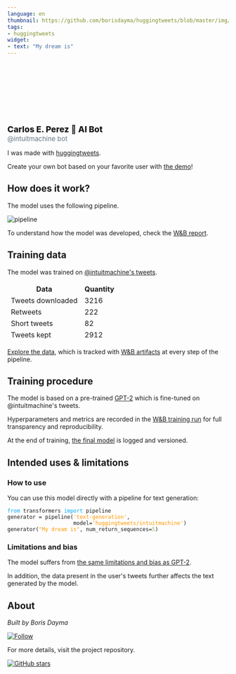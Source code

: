 ```yaml
---
language: en
thumbnail: https://github.com/borisdayma/huggingtweets/blob/master/img/logo.png?raw=true
tags:
- huggingtweets
widget:
- text: "My dream is"
---
```


<link rel="stylesheet" href="https://unpkg.com/@tailwindcss/typography@0.2.x/dist/typography.min.css">

<style>
@media (prefers-color-scheme: dark) {
  .prose { color: #E2E8F0 !important; }
  .prose h2, .prose h3, .prose a, .prose thead { color: #F7FAFC !important; }
}
</style>

<section class='prose'>

<div>
<div style="width: 132px; height:132px; border-radius: 50%; background-size: cover; background-image: url('http://pbs.twimg.com/profile_images/922432805426130944/Zv5SABlH_400x400.jpg')">
</div>
<div style="margin-top: 8px; font-size: 19px; font-weight: 800">Carlos E. Perez 🤖 AI Bot </div>
<div style="font-size: 15px; color: #657786">@intuitmachine bot</div>
</div>

I was made with [huggingtweets](https://github.com/borisdayma/huggingtweets).

Create your own bot based on your favorite user with [the demo](https://colab.research.google.com/github/borisdayma/huggingtweets/blob/master/huggingtweets-demo.ipynb)!

## How does it work?

The model uses the following pipeline.

![pipeline](https://github.com/borisdayma/huggingtweets/blob/master/img/pipeline.png?raw=true)

To understand how the model was developed, check the [W&B report](https://app.wandb.ai/wandb/huggingtweets/reports/HuggingTweets-Train-a-model-to-generate-tweets--VmlldzoxMTY5MjI).

## Training data

The model was trained on [@intuitmachine's tweets](https://twitter.com/intuitmachine).

<table style='border-width:0'>
<thead style='border-width:0'>
<tr style='border-width:0 0 1px 0; border-color: #CBD5E0'>
<th style='border-width:0'>Data</th>
<th style='border-width:0'>Quantity</th>
</tr>
</thead>
<tbody style='border-width:0'>
<tr style='border-width:0 0 1px 0; border-color: #E2E8F0'>
<td style='border-width:0'>Tweets downloaded</td>
<td style='border-width:0'>3216</td>
</tr>
<tr style='border-width:0 0 1px 0; border-color: #E2E8F0'>
<td style='border-width:0'>Retweets</td>
<td style='border-width:0'>222</td>
</tr>
<tr style='border-width:0 0 1px 0; border-color: #E2E8F0'>
<td style='border-width:0'>Short tweets</td>
<td style='border-width:0'>82</td>
</tr>
<tr style='border-width:0'>
<td style='border-width:0'>Tweets kept</td>
<td style='border-width:0'>2912</td>
</tr>
</tbody>
</table>

[Explore the data](https://app.wandb.ai/wandb/huggingtweets/runs/3a25w014/artifacts), which is tracked with [W&B artifacts](https://docs.wandb.com/artifacts) at every step of the pipeline.

## Training procedure

The model is based on a pre-trained [GPT-2](https://huggingface.co/gpt2) which is fine-tuned on @intuitmachine's tweets.

Hyperparameters and metrics are recorded in the [W&B training run](https://app.wandb.ai/wandb/huggingtweets/runs/g4lfqgv1) for full transparency and reproducibility.

At the end of training, [the final model](https://app.wandb.ai/wandb/huggingtweets/runs/g4lfqgv1/artifacts) is logged and versioned.

## Intended uses & limitations

### How to use

You can use this model directly with a pipeline for text generation:

<pre><code><span style="color:#03A9F4">from</span> transformers <span style="color:#03A9F4">import</span> pipeline
generator = pipeline(<span style="color:#FF9800">'text-generation'</span>,
                     model=<span style="color:#FF9800">'huggingtweets/intuitmachine'</span>)
generator(<span style="color:#FF9800">"My dream is"</span>, num_return_sequences=<span style="color:#8BC34A">5</span>)</code></pre>


### Limitations and bias

The model suffers from [the same limitations and bias as GPT-2](https://huggingface.co/gpt2#limitations-and-bias).

In addition, the data present in the user's tweets further affects the text generated by the model.

## About

*Built by Boris Dayma*

</section>

[![Follow](https://img.shields.io/twitter/follow/borisdayma?style=social)](https://twitter.com/intent/follow?screen_name=borisdayma)

<section class='prose'>
For more details, visit the project repository.
</section>

[![GitHub stars](https://img.shields.io/github/stars/borisdayma/huggingtweets?style=social)](https://github.com/borisdayma/huggingtweets)
